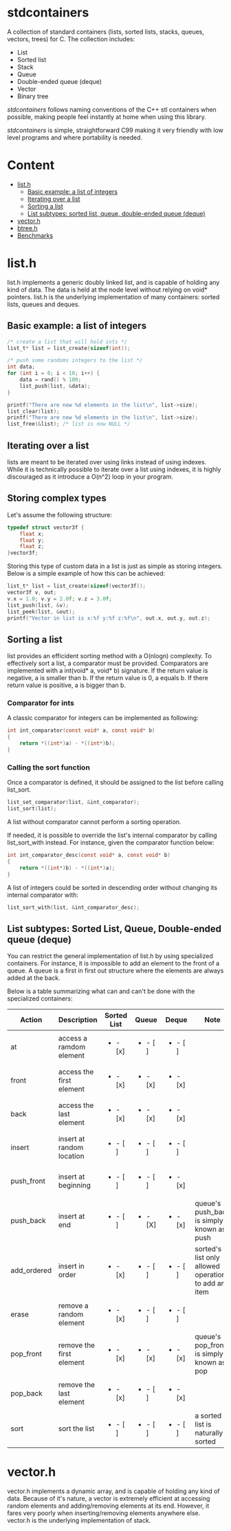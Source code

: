 # stdcontainers
A collection of standard containers (lists, sorted lists, stacks, queues, vectors, trees) for C. The collection includes:
 
 - List
 - Sorted list
 - Stack
 - Queue
 - Double-ended queue (deque)
 - Vector
 - Binary tree

_stdcontainers_ follows naming conventions of the C++ stl containers when possible, making people feel instantly at home when using this library.

_stdcontainers_ is simple, straightforward C99 making it very friendly with low level programs and where portability is needed. 

# Content

 - [list.h](#listh)
   - [Basic example: a list of integers](#basic-example-a-list-of-integers)
   - [Iterating over a list](#iterating-over-a-list)
   - [Sorting a list](#sorting-a-list)
   - [List subtypes: sorted list, queue, double-ended queue (deque)](#list-subtypes-sorted-list-queue-double-ended-queue-deque)
 - [vector.h](#vectorh)
 - [btree.h](#btreeh)
 - [Benchmarks](#benchmarks)

# list.h

list.h implements a generic doubly linked list, and is capable of holding any kind of data. The data is held at the node level without relying on void* pointers. list.h is the underlying implementation of many containers: sorted lists, queues and deques.

## Basic example: a list of integers

```c
/* create a list that will hold ints */
list_t* list = list_create(sizeof(int));

/* push some randoms integers to the list */
int data;
for (int i = 0; i < 10; i++) {
    data = rand() % 100;
    list_push(list, &data);
}

printf("There are now %d elements in the list\n", list->size);
list_clear(list);
printf("There are now %d elements in the list\n", list->size);
list_free(&list); /* list is now NULL */
```

## Iterating over a list

lists are meant to be iterated over using links instead of using indexes. While it is technically possible to iterate over a list using indexes, it is highly discouraged as it introduce a O(n^2) loop in your program.

## Storing complex types

Let's assume the following structure:

```c
typedef struct vector3f {
    float x;
    float y;
    float z;
}vector3f;
```

Storing this type of custom data in a list is just as simple as storing integers. Below is a simple example of how this can be achieved:

```c
list_t* list = list_create(sizeof(vector3f));
vector3f v, out;
v.x = 1.0; v.y = 2.0f; v.z = 3.0f;
list_push(list, &v);
list_peek(list, &out);
printf("Vector in list is x:%f y:%f z:%f\n", out.x, out.y, out.z);
````

## Sorting a list

list provides an efficident sorting method with a O(nlogn) complexity. To effectively sort a list, a comparator must be provided. Comparators are implemented with a int(void* a, void* b) signature. If the return value is negative, a is smaller than b. If the return value is 0, a equals b. If there return value is positive, a is bigger than b.

### Comparator for ints

A classic comparator for integers can be implemented as following:

```c
int int_comparator(const void* a, const void* b)
{
    return *((int*)a) - *((int*)b);
}
```

### Calling the sort function

Once a comparator is defined, it should be assigned to the list before calling list_sort.

```c
list_set_comparator(list, &int_comparator);
list_sort(list);
```

A list without comparator cannot perform a sorting operation.

If needed, it is possible to override the list's internal comparator by calling list_sort_with instead. For instance, given the comparator function below:

```c
int int_comparator_desc(const void* a, const void* b)
{
    return *((int*)b) - *((int*)a);
}
```

A list of integers could be sorted in descending order without changing its internal comparator with:

```c
list_sort_with(list, &int_comparator_desc);
```

## List subtypes: Sorted List, Queue, Double-ended queue (deque)

You can restrict the general implementation of list.h by using specialized containers. For instance, it is impossible to add an element to the front of a queue. A queue is a first in first out structure where the elements are always added at the back.

Below is a table summarizing what can and can't be done with the specialized containers:

| Action  | Description | Sorted List | Queue | Deque | Note |
| ------------- | ------------- | ------------- | ------------- | ------------- | ------------- |
| at | access a ramdom element | <ul><li>- [x] </li><ul> | <ul><li>- [ ] </li><ul> | <ul><li>- [ ] </li><ul> | |
| front | access the first element | <ul><li>- [x] </li><ul> | <ul><li>- [x] </li><ul> | <ul><li>- [x] </li><ul> | |
| back | access the last element | <ul><li>- [x] </li><ul> | <ul><li>- [x] </li><ul> | <ul><li>- [x] </li><ul> | |
| insert | insert at random location | <ul><li>- [ ] </li><ul> | <ul><li>- [ ] </li><ul> | <ul><li>- [ ] </li><ul> | |
| push_front | insert at beginning | <ul><li>- [ ] </li><ul> | <ul><li>- [ ] </li><ul> | <ul><li>- [x] </li><ul> | |
| push_back | insert at end | <ul><li>- [ ] </li><ul> | <ul><li>- [X] </li><ul> | <ul><li>- [x] </li><ul> | queue's push_back is simply known as push |
| add_ordered | insert in order | <ul><li>- [x] </li><ul> | <ul><li>- [ ] </li><ul> | <ul><li>- [ ] </li><ul> | sorted's list only allowed operation to add an item |
| erase | remove a random element | <ul><li>- [x] </li><ul> | <ul><li>- [ ] </li><ul> | <ul><li>- [ ] </li><ul> | |
| pop_front | remove the first element | <ul><li>- [x] </li><ul> | <ul><li>- [x] </li><ul> | <ul><li>- [x] </li><ul> | queue's pop_front is simply known as pop |
| pop_back | remove the last element | <ul><li>- [x] </li><ul> | <ul><li>- [ ] </li><ul> | <ul><li>- [x] </li><ul> | |
| sort | sort the list | <ul><li>- [ ] </li><ul> | <ul><li>- [ ] </li><ul> | <ul><li>- [ ] </li><ul> | a sorted list is naturally sorted |

# vector.h

vector.h implements a dynamic array, and is capable of holding any kind of data. Because of it's nature, a vector is extremely efficient at accessing random elements and adding/removing elements at its end. However, it fares very poorly when inserting/removing elements anywhere else.
vector.h is the underlying implementation of stack.
